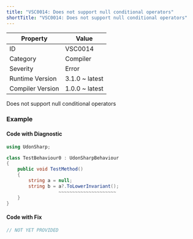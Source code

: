```yaml
---
title: "VSC0014: Does not support null conditional operators"
shortTitle: "VSC0014: Does not support null conditional operators"
---
```


| Property         | Value          |
| ---------------- | -------------- |
| ID               | VSC0014        |
| Category         | Compiler       |
| Severity         | Error          |
| Runtime Version  | 3.1.0 ~ latest |
| Compiler Version | 1.0.0 ~ latest |

Does not support null conditional operators

### Example

#### Code with Diagnostic

```csharp
using UdonSharp;

class TestBehaviour0 : UdonSharpBehaviour
{
    public void TestMethod()
    {
        string a = null;
        string b = a?.ToLowerInvariant();
                   ~~~~~~~~~~~~~~~~~~~~~
    }
}
```

#### Code with Fix

```csharp
// NOT YET PROVIDED
```
